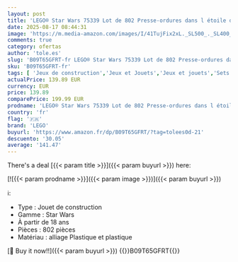 ```yaml
---
layout: post
title: 'LEGO® Star Wars 75339 Lot de 802 Presse-ordures dans l étoile de la Mort'
date: 2025-08-17 08:44:31
image: 'https://m.media-amazon.com/images/I/41TujFix2xL._SL500_._SL400_.jpg'
comments: true
category: ofertas
author: 'tole.es'
slug: 'B09T65GFRT-fr LEGO® Star Wars 75339 Lot de 802 Presse-ordures dans l...'
sku: 'B09T65GFRT-fr'
tags: [ 'Jeux de construction','Jeux et Jouets','Jeux et jouets','Sets de jeux de construction','lego','lego®','🇫🇷', ]
actualPrice: 139.89 EUR
currency: EUR
price: 139.89
comparePrice: 199.99 EUR
prodname: 'LEGO® Star Wars 75339 Lot de 802 Presse-ordures dans l étoile de la Mort'
country: 'fr'
flag: '🇫🇷'
brand: 'LEGO'
buyurl: 'https://www.amazon.fr/dp/B09T65GFRT/?tag=tolees0d-21'
descuento: '30.05'
average: '141.47'
---
```


There's a deal [{{< param title >}}]({{< param buyurl >}})  here:

[![{{< param prodname >}}]({{< param image >}})]({{< param buyurl >}})

ℹ️:

- Type : Jouet de construction
- Gamme : Star Wars
- À partir de 18 ans
- Pièces : 802 pièces
- Matériau : alliage Plastique et plastique

[🛒 Buy it now!!]({{< param buyurl >}})
{{<world>}}B09T65GFRT{{</world>}}
